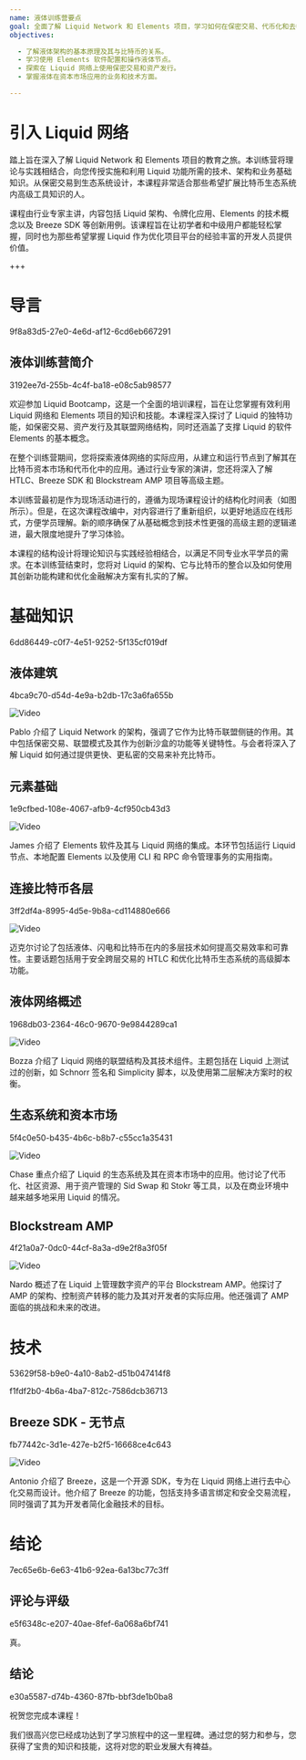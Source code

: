 ```yaml
---
name: 液体训练营要点
goal: 全面了解 Liquid Network 和 Elements 项目，学习如何在保密交易、代币化和去中心化网络架构方面实施先进的解决方案。
objectives: 

  - 了解液体架构的基本原理及其与比特币的关系。
  - 学习使用 Elements 软件配置和操作液体节点。
  - 探索在 Liquid 网络上使用保密交易和资产发行。
  - 掌握液体在资本市场应用的业务和技术方面。

---
```

# 引入 Liquid 网络

踏上旨在深入了解 Liquid Network 和 Elements 项目的教育之旅。本训练营将理论与实践相结合，向您传授实施和利用 Liquid 功能所需的技术、架构和业务基础知识。从保密交易到生态系统设计，本课程非常适合那些希望扩展比特币生态系统内高级工具知识的人。

课程由行业专家主讲，内容包括 Liquid 架构、令牌化应用、Elements 的技术概念以及 Breeze SDK 等创新用例。该课程旨在让初学者和中级用户都能轻松掌握，同时也为那些希望掌握 Liquid 作为优化项目平台的经验丰富的开发人员提供价值。

+++
# 导言

<partId>9f8a83d5-27e0-4e6d-af12-6cd6eb667291</partId>

## 液体训练营简介

<chapterId>3192ee7d-255b-4c4f-ba18-e08c5ab98577</chapterId>

欢迎参加 Liquid Bootcamp，这是一个全面的培训课程，旨在让您掌握有效利用 Liquid 网络和 Elements 项目的知识和技能。本课程深入探讨了 Liquid 的独特功能，如保密交易、资产发行及其联盟网络结构，同时还涵盖了支撑 Liquid 的软件 Elements 的基本概念。

在整个训练营期间，您将探索液体网络的实际应用，从建立和运行节点到了解其在比特币资本市场和代币化中的应用。通过行业专家的演讲，您还将深入了解 HTLC、Breeze SDK 和 Blockstream AMP 项目等高级主题。

本训练营最初是作为现场活动进行的，遵循为现场课程设计的结构化时间表（如图所示）。但是，在这次课程改编中，对内容进行了重新组织，以更好地适应在线形式，方便学员理解。新的顺序确保了从基础概念到技术性更强的高级主题的逻辑递进，最大限度地提升了学习体验。

本课程的结构设计将理论知识与实践经验相结合，以满足不同专业水平学员的需求。在本训练营结束时，您将对 Liquid 的架构、它与比特币的整合以及如何使用其创新功能构建和优化金融解决方案有扎实的了解。

# 基础知识

<partId>6dd86449-c0f7-4e51-9252-5f135cf019df</partId>

## 液体建筑

<chapterId>4bca9c70-d54d-4e9a-b2db-17c3a6fa655b</chapterId>

![Video](https://youtu.be/QCyWXVWkcAM)

Pablo 介绍了 Liquid Network 的架构，强调了它作为比特币联盟侧链的作用。其中包括保密交易、联盟模式及其作为创新沙盒的功能等关键特性。与会者将深入了解 Liquid 如何通过提供更快、更私密的交易来补充比特币。

## 元素基础

<chapterId>1e9cfbed-108e-4067-afb9-4cf950cb43d3</chapterId>

![Video](https://youtu.be/9Yu0dPAJSek)

James 介绍了 Elements 软件及其与 Liquid 网络的集成。本环节包括运行 Liquid 节点、本地配置 Elements 以及使用 CLI 和 RPC 命令管理事务的实用指南。

## 连接比特币各层

<chapterId>3ff2df4a-8995-4d5e-9b8a-cd114880e666</chapterId>

![Video](https://youtu.be/zFvv0bn4ZWY)

迈克尔讨论了包括液体、闪电和比特币在内的多层技术如何提高交易效率和可靠性。主要话题包括用于安全跨层交易的 HTLC 和优化比特币生态系统的高级脚本功能。

## 液体网络概述

<chapterId>1968db03-2364-46c0-9670-9e9844289ca1</chapterId>

![Video](https://youtu.be/6wNeHQBlhA4)

Bozza 介绍了 Liquid 网络的联盟结构及其技术组件。主题包括在 Liquid 上测试过的创新，如 Schnorr 签名和 Simplicity 脚本，以及使用第二层解决方案时的权衡。

## 生态系统和资本市场

<chapterId>5f4c0e50-b435-4b6c-b8b7-c55cc1a35431</chapterId>

![Video](https://youtu.be/IAdOxZyx7-Y)

Chase 重点介绍了 Liquid 的生态系统及其在资本市场中的应用。他讨论了代币化、社区资源、用于资产管理的 Sid Swap 和 Stokr 等工具，以及在商业环境中越来越多地采用 Liquid 的情况。

## Blockstream AMP

<chapterId>4f21a0a7-0dc0-44cf-8a3a-d9e2f8a3f05f</chapterId>

![Video](https://youtu.be/AnMiD9amSUg)

Nardo 概述了在 Liquid 上管理数字资产的平台 Blockstream AMP。他探讨了 AMP 的架构、控制资产转移的能力及其对开发者的实际应用。他还强调了 AMP 面临的挑战和未来的改进。

# 技术

<partId>53629f58-b9e0-4a10-8ab2-d51b047414f8</partId>

<chapterId>f1fdf2b0-4b6a-4ba7-812c-7586dcb36713</chapterId>

## Breeze SDK - 无节点

<chapterId>fb77442c-3d1e-427e-b2f5-16668ce4c643</chapterId>

![Video](https://youtu.be/ucc3a-udbgo)

Antonio 介绍了 Breeze，这是一个开源 SDK，专为在 Liquid 网络上进行去中心化交易而设计。他介绍了 Breeze 的功能，包括支持多语言绑定和安全交易流程，同时强调了其为开发者简化金融技术的目标。

# 结论

<partId>7ec65e6b-6e63-41b6-92ea-6a13bc77c3ff</partId>

## 评论与评级

<chapterId>e5f6348c-e207-40ae-8fef-6a068a6bf741</chapterId>

<isCourseReview>真</isCourseReview>。

## 结论

<chapterId>e30a5587-d74b-4360-87fb-bbf3de1b0ba8</chapterId>

祝贺您完成本课程！

我们很高兴您已经成功达到了学习旅程中的这一里程碑。通过您的努力和参与，您获得了宝贵的知识和技能，这将对您的职业发展大有裨益。